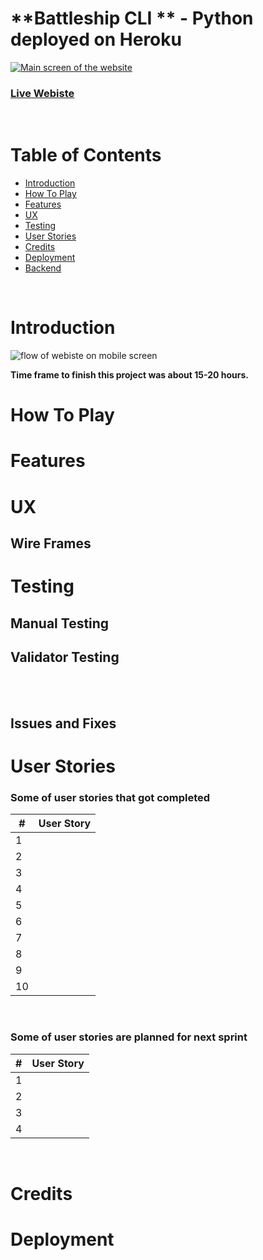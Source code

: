 # **Battleship CLI ** - Python deployed on Heroku

<a href='https://python-battleship-cli-game.herokuapp.com/'><img src='' alt='Main screen of the website'></a>

### [Live Webiste](https://python-battleship-cli-game.herokuapp.com/)

<br/>

# Table of Contents 
* [Introduction](#introduction)
* [How To Play](#How-To-Play)
* [Features](#features)
* [UX](#ux)
* [Testing](#testing)
* [User Stories](#user-stories)
* [Credits](#credits)
* [Deployment](#deployment)
* [Backend](#backend)

<br/>

# Introduction  

<img src='' alt='flow of webiste on mobile screen'>


**Time frame to finish this project was about 15-20 hours.** 

# How To Play

# Features 



# UX

## Wire Frames


# Testing


## Manual Testing



##  Validator Testing
<br/>


<br/>


## Issues and Fixes 


 

# User Stories
### Some of user stories that got completed 

| #           | User Story      
| ----------- | ------------- 
| 1           | 
| 2           | 
| 3           | 
| 4           | 
| 5           | 
| 6           | 
| 7           | 
| 8           | 
| 9           |       
| 10          | 

<br/>

### Some of user stories are planned for next sprint

| #           | User Story      
| ----------- | ------------- 
| 1           | 
| 2           | 
| 3           | 
| 4           | 

<br/>

# Credits


# Deployment


